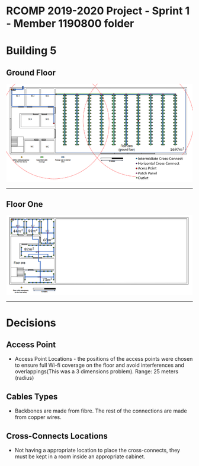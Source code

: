 RCOMP 2019-2020 Project - Sprint 1 - Member 1190800 folder
===========================================
# Building 5

## Ground Floor

![GroundFloor](GroundFloor.PNG)

---
## Floor One

![Floor1](Floor1.PNG)

---
# Decisions 

## Access Point

* Access Point Locations - the positions of the access points were chosen to ensure full Wi-fi coverage on the floor and avoid interferences and overlappings(This was a 3 dimensions problem). Range: 25 meters (radius)

## Cables Types

* Backbones are made from fibre. The rest of the connections are made from copper wires.

## Cross-Connects Locations
* Not having a appropriate location to place the cross-connects, they must be kept in a room inside an appropriate cabinet.
